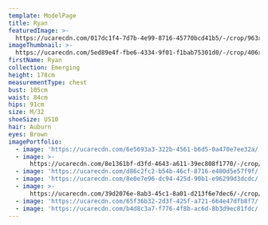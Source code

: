 ```yaml
---
template: ModelPage
title: Ryan
featuredImage: >-
  https://ucarecdn.com/017dc1f4-7d7b-4e99-8716-45770bcd41b5/-/crop/963x516/0,0/-/preview/
imageThumbnail: >-
  https://ucarecdn.com/5ed89e4f-fbe6-4334-9f01-f1bab75301d0/-/crop/406x565/180,0/-/preview/
firstName: Ryan
collection: Emerging
height: 178cm
measurementType: chest
bust: 105cm
waist: 84cm
hips: 91cm
size: M/32
shoeSize: US10
hair: Auburn
eyes: Brown
imagePortfolio:
  - image: 'https://ucarecdn.com/6e5693a3-322b-4561-b6d5-0a470e7ee32a/'
  - image: >-
      https://ucarecdn.com/8e1361bf-d3fd-4643-a611-39ec808f1770/-/crop/618x850/0,77/-/preview/
  - image: 'https://ucarecdn.com/d86c2fc2-b54b-46cf-8716-e480d5e57f9f/'
  - image: 'https://ucarecdn.com/8e0e7e96-dc94-425d-90b1-e96299d3dcdc/'
  - image: >-
      https://ucarecdn.com/39d2076e-8ab3-45c1-8a01-d213f6e7dec6/-/crop/774x642/146,0/-/preview/
  - image: 'https://ucarecdn.com/65f36b32-2d3f-425f-a721-664e47dfb8f7/'
  - image: 'https://ucarecdn.com/b4d8c3a7-f776-4f8b-ac6d-8b3d9ec81fdc/'
---
```


